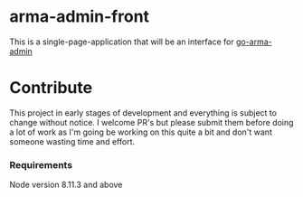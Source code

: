 # arma-admin-front

This is a single-page-application that will be an interface for [go-arma-admin](https://github.com/shadez95/go-arma-admin)

# Contribute

This project in early stages of development and everything is subject to change without notice. I welcome PR's but please submit them before doing a lot of work as I'm going be working on this quite a bit and don't want someone wasting time and effort.

### Requirements

Node version 8.11.3 and above

